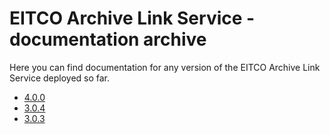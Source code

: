 
# EITCO Archive Link Service - documentation archive

Here you can find documentation for any version of the EITCO Archive Link Service deployed so far.

 * [4.0.0](archive/4.0.0)
 * [3.0.4](archive/3.0.4)
 * [3.0.3](archive/3.0.3)
